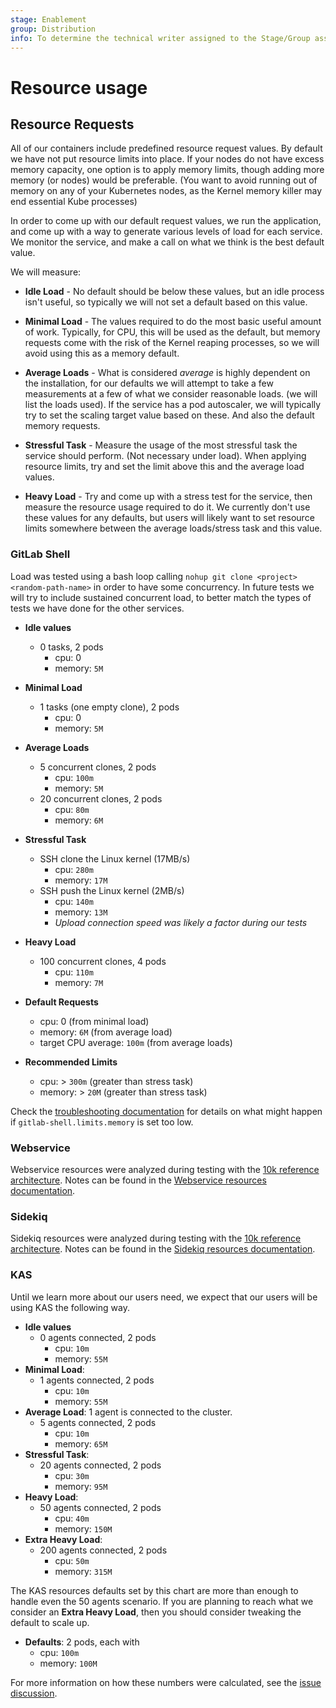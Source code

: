 ```yaml
---
stage: Enablement
group: Distribution
info: To determine the technical writer assigned to the Stage/Group associated with this page, see https://about.gitlab.com/handbook/engineering/ux/technical-writing/#designated-technical-writers
---
```


# Resource usage

## Resource Requests

All of our containers include predefined resource request values. By default we
have not put resource limits into place. If your nodes do not have excess memory
capacity, one option is to apply memory limits, though adding more memory (or nodes)
would be preferable. (You want to avoid running out of memory on any of your
Kubernetes nodes, as the Kernel memory killer may end essential Kube processes)

In order to come up with our default request values, we run the application, and
come up with a way to generate various levels of load for each service. We monitor the
service, and make a call on what we think is the best default value.

We will measure:

- **Idle Load** - No default should be below these values, but an idle process
  isn't useful, so typically we will not set a default based on this value.

- **Minimal Load** - The values required to do the most basic useful amount of work.
  Typically, for CPU, this will be used as the default, but memory requests come with
  the risk of the Kernel reaping processes, so we will avoid using this as a memory default.

- **Average Loads** - What is considered *average* is highly dependent on the installation,
  for our defaults we will attempt to take a few measurements at a few of what we
  consider reasonable loads. (we will list the loads used). If the service has a pod
  autoscaler, we will typically try to set the scaling target value based on these.
  And also the default memory requests.

- **Stressful Task** - Measure the usage of the most stressful task the service
  should perform. (Not necessary under load). When applying resource limits, try and
  set the limit above this and the average load values.

- **Heavy Load** - Try and come up with a stress test for the service, then measure
  the resource usage required to do it. We currently don't use these values for any
  defaults, but users will likely want to set resource limits somewhere between the
  average loads/stress task and this value.

### GitLab Shell

Load was tested using a bash loop calling  `nohup git clone <project> <random-path-name>` in order to have some concurrency.
In future tests we will try to include sustained concurrent load, to better match the types of tests we have done for the other services.

- **Idle values**
  - 0 tasks, 2 pods
    - cpu: 0
    - memory: `5M`

- **Minimal Load**
  - 1 tasks (one empty clone), 2 pods
    - cpu: 0
    - memory: `5M`

- **Average Loads**
  - 5 concurrent clones, 2 pods
    - cpu: `100m`
    - memory: `5M`
  - 20 concurrent clones, 2 pods
    - cpu: `80m`
    - memory: `6M`

- **Stressful Task**
  - SSH clone the Linux kernel (17MB/s)
    - cpu: `280m`
    - memory: `17M`
  - SSH push the Linux kernel (2MB/s)
    - cpu: `140m`
    - memory: `13M`
    - *Upload connection speed was likely a factor during our tests*

- **Heavy Load**
  - 100 concurrent clones, 4 pods
    - cpu: `110m`
    - memory: `7M`

- **Default Requests**
  - cpu: 0 (from minimal load)
  - memory: `6M` (from average load)
  - target CPU average: `100m` (from average loads)

- **Recommended Limits**
  - cpu: > `300m` (greater than stress task)
  - memory: > `20M` (greater than stress task)

Check the [troubleshooting documentation](../troubleshooting/index.md#git-over-ssh-the-remote-end-hung-up-unexpectedly)
for details on what might happen if `gitlab-shell.limits.memory` is set too low.

### Webservice

Webservice resources were analyzed during testing with the
[10k reference architecture](https://docs.gitlab.com/ee/administration/reference_architectures/10k_users.html).
Notes can be found in the [Webservice resources documentation](../charts/gitlab/webservice/index.md#resources).

### Sidekiq

Sidekiq resources were analyzed during testing with the
[10k reference architecture](https://docs.gitlab.com/ee/administration/reference_architectures/10k_users.html).
Notes can be found in the [Sidekiq resources documentation](../charts/gitlab/sidekiq/index.md#resources).

### KAS

Until we learn more about our users need, we expect that our users will be using KAS the following way.

- **Idle values**
  - 0 agents connected, 2 pods
    - cpu: `10m`
    - memory: `55M`
- **Minimal Load**:
  - 1 agents connected, 2 pods
    - cpu: `10m`
    - memory: `55M`
- **Average Load**: 1 agent is connected to the cluster.
  - 5 agents connected, 2 pods
    - cpu: `10m`
    - memory: `65M`
- **Stressful Task**:
  - 20 agents connected, 2 pods
    - cpu: `30m`
    - memory: `95M`
- **Heavy Load**:
  - 50 agents connected, 2 pods
    - cpu: `40m`
    - memory: `150M`
- **Extra Heavy Load**:
  - 200 agents connected, 2 pods
    - cpu: `50m`
    - memory: `315M`

The KAS resources defaults set by this chart are more than enough to handle even the 50 agents scenario.
If you are planning to reach what we consider an **Extra Heavy Load**, then you should consider tweaking the 
default to scale up.

- **Defaults**: 2 pods, each with
  - cpu: `100m`
  - memory: `100M`
  
For more information on how these numbers were calculated, see the 
[issue discussion](https://gitlab.com/gitlab-org/gitlab/-/issues/296789#note_542196438).
